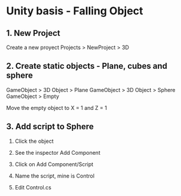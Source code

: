 # Unity basis - Falling Object

## 1. New Project

Create a new proyect Projects > NewProject > 3D

## 2. Create static objects - Plane, cubes and sphere

GameObject > 3D Object > Plane
GameObject > 3D Object > Sphere
GameObject > Empty

Move the empty object to X = 1 and Z = 1

## 3. Add script to Sphere

1. Click the object
2. See the inspector Add Component
3. Click on Add Component/Script
4. Name the script, mine is Control

4. Edit Control.cs
